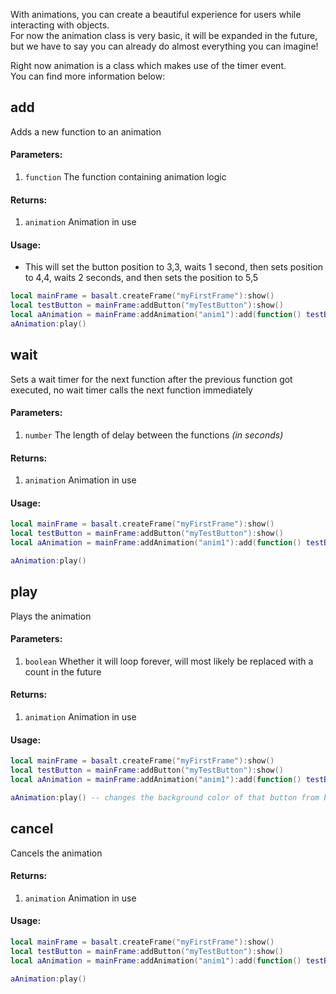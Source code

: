 With animations, you can create a beautiful experience for users while interacting with objects.<br>
For now the animation class is very basic, it will be expanded in the future, but we have to say you can already do almost everything you can imagine!

Right now animation is a class which makes use of the timer event.<br>
You can find more information below:

## add
Adds a new function to an animation
#### Parameters:
1. `function` The function containing animation logic

#### Returns:
1. `animation` Animation in use


#### Usage:
* This will set the button position to 3,3, waits 1 second, then sets position to 4,4, waits 2 seconds, and then sets the position to 5,5
```lua
local mainFrame = basalt.createFrame("myFirstFrame"):show()
local testButton = mainFrame:addButton("myTestButton"):show()
local aAnimation = mainFrame:addAnimation("anim1"):add(function() testButton:setPosition(3,3) end):wait(1):add(function() testButton:setPosition(1,1,"r") end):wait(2):add(function() testButton:setPosition(1,1,"r") end)
aAnimation:play()
```

## wait
Sets a wait timer for the next function after the previous function got executed, no wait timer calls the next function immediately
#### Parameters: 
1. `number` The length of delay between the functions _(in seconds)_

#### Returns: 
1. `animation` Animation in use

#### Usage:
```lua
local mainFrame = basalt.createFrame("myFirstFrame"):show()
local testButton = mainFrame:addButton("myTestButton"):show()
local aAnimation = mainFrame:addAnimation("anim1"):add(function() testButton:setPosition(3,3) end):wait(1):add(function() testButton:setPosition(1,1,"r") end):wait(2):add(function() testButton:setPosition(1,1,"r") end)

aAnimation:play()
```

## play
Plays the animation
#### Parameters: 
1. `boolean` Whether it will loop forever, will most likely be replaced with a count in the future

#### Returns: 
1. `animation` Animation in use

#### Usage:
```lua
local mainFrame = basalt.createFrame("myFirstFrame"):show()
local testButton = mainFrame:addButton("myTestButton"):show()
local aAnimation = mainFrame:addAnimation("anim1"):add(function() testButton:setBackground(colors.black) end):wait(1):add(function() testButton:setBackground(colors.gray) end):wait(1):add(function() testButton:setBackground(colors.lightGray) end)

aAnimation:play() -- changes the background color of that button from black to gray and then to lightGray 
```

## cancel
Cancels the animation

#### Returns: 
1. `animation` Animation in use

#### Usage:

```lua
local mainFrame = basalt.createFrame("myFirstFrame"):show()
local testButton = mainFrame:addButton("myTestButton"):show()
local aAnimation = mainFrame:addAnimation("anim1"):add(function() testButton:setBackground(colors.black) end):wait(1):add(function() aAnimation:cancel() end):wait(1):add(function() testButton:setBackground(colors.lightGray) end)

aAnimation:play()
```
